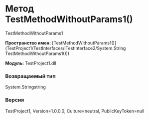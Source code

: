 # Метод TestMethodWithoutParams1()

TestMethodWithoutParams1

**Пространство имен:** [TestMethodWithoutParams1()](TestProject1/TestInterfaces/ITestInterface2/System.String TestMethodWithoutParams1()))

**Модуль:** TestProject1.dll
### Возвращаемый тип
System.Stringstring

### Версия
TestProject1, Version=1.0.0.0, Culture=neutral, PublicKeyToken=null
